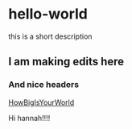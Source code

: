 # hello-world
this is a short description
## I am making edits here
### And nice headers

[HowBigIsYourWorld](https://howbigisyour.world)

Hi hannah!!!!
